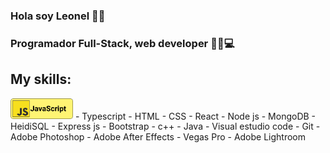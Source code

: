 ### Hola soy Leonel 👋:cowboy_hat_face:
### Programador Full-Stack, web developer :man_technologist::computer:

## My skills:
<img width="100px" src="https://github.com/Leonelsk8/Leonelsk8/blob/main/assets/Javascript.svg"/>
- Typescript
- HTML
- CSS
- React
- Node js
- MongoDB
- HeidiSQL
- Express js
- Bootstrap
- c++
- Java
- Visual estudio code
- Git
- Adobe Photoshop
- Adobe After Effects
- Vegas Pro
- Adobe Lightroom

<!--
**Leonelsk8/Leonelsk8** is a ✨ _special_ ✨ repository because its `README.md` (this file) appears on your GitHub profile.

Here are some ideas to get you started:

- 🔭 I’m currently working on ...
- 🌱 I’m currently learning ...
- 👯 I’m looking to collaborate on ...
- 🤔 I’m looking for help with ...
- 💬 Ask me about ...
- 📫 How to reach me: ...
- 😄 Pronouns: ...
- ⚡ Fun fact: ...
-->
